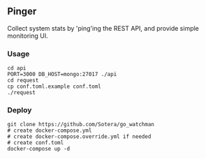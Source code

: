 ## Pinger

Collect system stats by 'ping'ing the REST API, and provide simple monitoring UI.

### Usage

```
cd api
PORT=3000 DB_HOST=mongo:27017 ./api
cd request
cp conf.toml.example conf.toml
./request
```

### Deploy

```
git clone https://github.com/Sotera/go_watchman
# create docker-compose.yml
# create docker-compose.override.yml if needed
# create conf.toml
docker-compose up -d
```